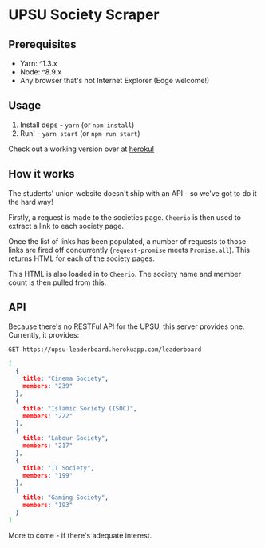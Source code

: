 # UPSU Society Scraper

## Prerequisites
* Yarn: ^1.3.x
* Node: ^8.9.x
* Any browser that's not Internet Explorer (Edge welcome!)

## Usage
1. Install deps - `yarn` (or `npm install`)
2. Run! - `yarn start` (or `npm run start`)

Check out a working version over at [heroku!](https://upsu-leaderboard.herokuapp.com/)

## How it works
The students' union website doesn't ship with an API - so we've got to do it the hard way!

Firstly, a request is made to the societies page. `Cheerio` is then used to extract a link to each society page.

Once the list of links has been populated, a number of requests to those links are fired off concurrently (`request-promise` meets `Promise.all`). This returns HTML for each of the society pages. 

This HTML is also loaded in to `Cheerio`. The society name and member count is then pulled from this.

## API
Because there's no RESTFul API for the UPSU, this server provides one. Currently, it provides:

`GET https://upsu-leaderboard.herokuapp.com/leaderboard`
```json
[
  {
    title: "Cinema Society",
    members: "239"
  },
  {
    title: "Islamic Society (ISOC)",
    members: "222"
  },
  {
    title: "Labour Society",
    members: "217"
  },
  {
    title: "IT Society",
    members: "199"
  },
  {
    title: "Gaming Society",
    members: "193"
  }
]
```

More to come - if there's adequate interest.